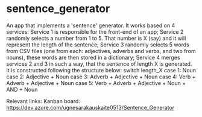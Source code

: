 # sentence_generator

An app that implements a 'sentence' generator. It works based on 4 services:
Service 1 is responsible for the front-end of an app;
Service 2 randomly selects a number from 1 to 5. That number is X (say) and it will represent the length of the sentence;
Service 3 randomly selects 5 words from CSV files (one from each: adjectives, adverbs and verbs, and two from nouns), these words are then stored in a dictionary; 
Service 4 merges services 2 and 3 in such a way, that the sentence of length X is generated. It is constructed following the structure below:
switch length_X
    case 1: Noun
    case 2: Adjective + Noun
    case 3: Adverb + Adjective + Noun
    case 4: Verb +  Adverb + Adjective + Noun
    case 5: Verb +  Adverb + Adjective + Noun + AND + Noun


Relevant links:
Kanban board: https://dev.azure.com/ugnesarakauskaite0513/Sentence_Generator
